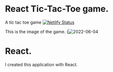# React Tic-Tac-Toe game.


A tic tac toe game
[![Netlify Status](https://api.netlify.com/api/v1/badges/974dbc81-0352-4a1e-9884-7835fcf83157/deploy-status)](https://app.netlify.com/sites/strong-nasturtium-0246a0/deploys)

This is the image of the game.
(![2022-06-04](https://user-images.githubusercontent.com/77209112/171989373-92469f35-fce9-4886-82c4-51c7b3a5d2f5.png)

# React.
I created this application with React.


